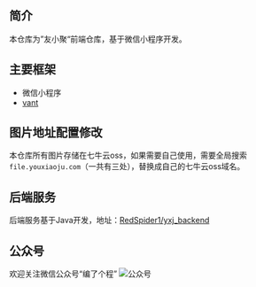 ## 简介
本仓库为”友小聚“前端仓库，基于微信小程序开发。

## 主要框架
- 微信小程序
- [vant](https://vant-contrib.gitee.io/vant-weapp/#/home)

## 图片地址配置修改
本仓库所有图片存储在七牛云oss，如果需要自己使用，需要全局搜索`file.youxiaoju.com`（一共有三处），替换成自己的七牛云oss域名。

## 后端服务
后端服务基于Java开发，地址：[RedSpider1/yxj_backend](https://github.com/RedSpider1/yxj_backend)

## 公众号

欢迎关注微信公众号“编了个程”
![公众号](https://file.yasinshaw.com/202004/20/E432D8F2EA04.jpg)